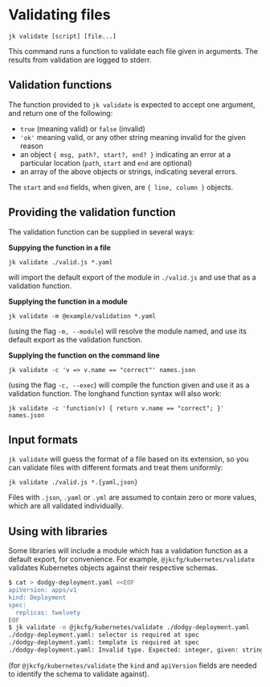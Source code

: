 # Validating files

    jk validate [script] [file...]

This command runs a function to validate each file given in
arguments. The results from validation are logged to stderr.

## Validation functions

The function provided to `jk validate` is expected to accept one
argument, and return one of the following:

 - `true` (meaning valid) or `false` (invalid)
 - `'ok'` meaning valid, or any other string meaning invalid for the
   given reason
 - an object `{ msg, path?, start?, end? }` indicating an error at a
   particular location (`path`, `start` and `end` are optional)
 - an array of the above objects or strings, indicating several
   errors.

The `start` and `end` fields, when given, are `{ line, column }`
objects.

## Providing the validation function

The validation function can be supplied in several ways:

**Suppying the function in a file**

    jk validate ./valid.js *.yaml

will import the default export of the module in `./valid.js` and use
that as a validation function.

**Supplying the function in a module**

    jk validate -m @example/validation *.yaml

(using the flag `-m, --module`) will resolve the module named, and use
its default export as the validation function.

**Supplying the function on the command line**

    jk validate -c 'v => v.name == "correct"' names.json

(using the flag `-c, --exec`) will compile the function given and use
it as a validation function. The longhand function syntax will also
work:

    jk validate -c 'function(v) { return v.name == "correct"; }' names.json

## Input formats

`jk validate` will guess the format of a file based on its extension,
so you can validate files with different formats and treat them
uniformly:

    jk validate ./valid.js *.{yaml,json}

Files with `.json`, `.yaml` or `.yml` are assumed to contain zero or
more values, which are all validated individually.

## Using with libraries

Some libraries will include a module which has a validation function
as a default export, for convenience. For example,
`@jkcfg/kubernetes/validate` validates Kubernetes objects against
their respective schemas.

```bash
$ cat > dodgy-deployment.yaml <<EOF
apiVersion: apps/v1
kind: Deployment
spec:
  replicas: twelvety
EOF
$ jk validate -m @jkcfg/kubernetes/validate ./dodgy-deployment.yaml
./dodgy-deployment.yaml: selector is required at spec
./dodgy-deployment.yaml: template is required at spec
./dodgy-deployment.yaml: Invalid type. Expected: integer, given: string at spec.replicas
```

(for `@jkcfg/kubernetes/validate` the `kind` and `apiVersion` fields
are needed to identify the schema to validate against).
